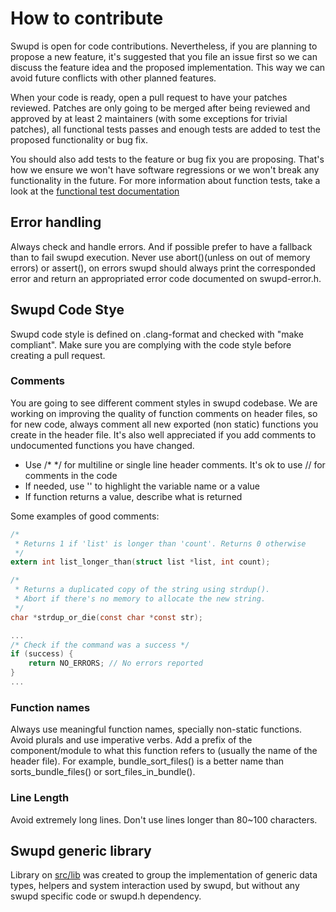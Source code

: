 # How to contribute

Swupd is open for code contributions. Nevertheless, if you are planning to propose a new feature, it's suggested that you file an issue first so we can discuss the feature idea and the proposed implementation. This way we can avoid future conflicts with other planned features.

When your code is ready, open a pull request to have your patches reviewed. Patches are only going to be merged after being reviewed and approved by at least 2 maintainers (with some exceptions for trivial patches), all functional tests passes and enough tests are added to test the proposed functionality or bug fix.

You should also add tests to the feature or bug fix you are proposing. That's how we ensure we won't have software regressions or we won't break any functionality in the future. For more information about function tests, take a look at the [functional test documentation](test/functional/README.md)

## Error handling

Always check and handle errors. And if possible prefer to have a fallback than to fail swupd execution. Never use abort()(unless on out of memory errors) or assert(), on errors swupd should always print the corresponded error and return an appropriated error code documented on swupd-error.h.

## Swupd Code Stye

Swupd code style is defined on .clang-format and checked with "make compliant". Make sure you are complying with the code style before creating a pull request.

### Comments

You are going to see different comment styles in swupd codebase. We are working on improving the quality of function comments on header files, so for new code, always comment all new exported (non static) functions you create in the header file. It's also well appreciated if you add comments to undocumented functions you have changed.

 - Use /* */ for multiline or single line header comments. It's ok to use // for comments in the code
 - If needed, use '' to highlight the variable name or a value
 - If function returns a value, describe what is returned

Some examples of good comments:

```c
/*
 * Returns 1 if 'list' is longer than 'count'. Returns 0 otherwise
 */
extern int list_longer_than(struct list *list, int count);

/*
 * Returns a duplicated copy of the string using strdup().
 * Abort if there's no memory to allocate the new string.
 */
char *strdup_or_die(const char *const str);

...
/* Check if the command was a success */
if (success) {
    return NO_ERRORS; // No errors reported
}
...
```

### Function names

Always use meaningful function names, specially non-static functions. Avoid plurals and use imperative verbs. Add a prefix of the component/module to what this function refers to (usually the name of the header file). For example, bundle_sort_files() is a better name than sorts_bundle_files() or sort_files_in_bundle().

### Line Length

Avoid extremely long lines. Don't use lines longer than 80~100 characters.

## Swupd generic library

Library on [src/lib](src/lib) was created to group the implementation of
generic data types, helpers and system interaction used by swupd, but without
any swupd specific code or swupd.h dependency.
